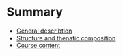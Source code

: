# Summary

* [General describtion](README.md)
* [Structure and thenatic composition](structure_and_thenatic_composition.md)
* [Course content](course_content.md)

